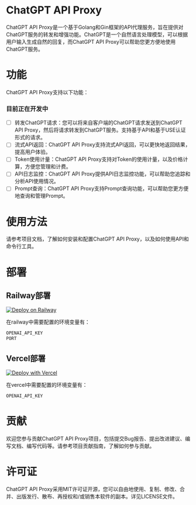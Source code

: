 # ChatGPT API Proxy
ChatGPT API Proxy是一个基于Golang和Gin框架的API代理服务，旨在提供对ChatGPT服务的转发和增强功能。ChatGPT是一个自然语言处理模型，可以根据用户输入生成自然的回复，而ChatGPT
API Proxy可以帮助您更方便地使用ChatGPT服务。

# 功能
ChatGPT API Proxy支持以下功能：
### 目前正在开发中
- [ ] 转发ChatGPT请求：您可以将来自客户端的ChatGPT请求发送到ChatGPT API Proxy，然后将请求转发到ChatGPT服务。支持基于API和基于USE认证形式的请求。
- [ ] 流式API返回：ChatGPT API Proxy支持流式API返回，可以更快地返回结果，提高用户体验。
- [ ] Token使用计量：ChatGPT API Proxy支持对Token的使用计量，以及价格计算，方便您管理和计费。
- [ ] API日志监控：ChatGPT API Proxy提供API日志监控功能，可以帮助您追踪和分析API使用情况。
- [ ] Prompt查询：ChatGPT API Proxy支持Prompt查询功能，可以帮助您更方便地查询和管理Prompt。

# 使用方法

请参考项目文档，了解如何安装和配置ChatGPT API Proxy，以及如何使用API和命令行工具。

# 部署
## Railway部署
[![Deploy on Railway](https://railway.app/button.svg)](https://railway.app/new/template/ZweBXA)

在railway中需要配置的环境变量有：
```markdown
OPENAI_API_KEY
PORT
```

## Vercel部署
[![Deploy with Vercel](https://vercel.com/button)](https://vercel.com/new/clone?repository-url=https%3A%2F%2Fgithub.com%2Fvercel%2Fnext.js%2Ftree%2Fcanary%2Fexamples%2Fhello-world)

在vercel中需要配置的环境变量有：
```markdown
OPENAI_API_KEY
```

# 贡献

欢迎您参与贡献ChatGPT API Proxy项目，包括提交Bug报告、提出改进建议、编写文档、编写代码等。请参考项目贡献指南，了解如何参与贡献。

# 许可证

ChatGPT API Proxy采用MIT许可证开源，您可以自由地使用、复制、修改、合并、出版发行、散布、再授权和/或销售本软件的副本。详见LICENSE文件。
